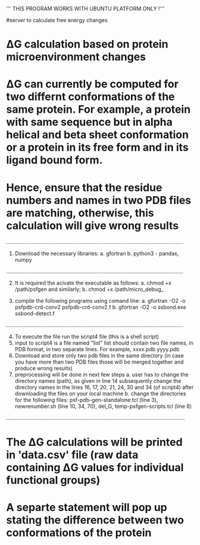 ''' THIS PROGRAM WORKS WITH UBUNTU PLATFORM ONLY !''' 

#server to calculate free energy changes
# ΔG calculation based on protein microenvironment changes
# ΔG can currently be computed for two differnt conformations of the same protein. For example, a protein with same sequence but in     alpha helical and beta sheet conformation or a protein in its free form and in its ligand bound form.
# Hence, ensure that the residue numbers and names in two PDB files are matching, otherwise, this calculation will give wrong results
......................................................................................................................

1. Download the necessary libraries:
 a. gfortran
 b. python3 - pandas, numpy 

......................................................................................................................

2. It is required the acivate the executable as follows:
 a. chmod +x /path/psfgen and similarly; 
 b. chmod +x /path/micro_debug_
 
3. compile the following programs using comand line: 
 a. gfortran -O2 -o psfpdb-crd-conv2 psfpdb-crd-conv2.f
 b. gfortran -O2 -o ssbond.exe ssbond-detect.f
 
......................................................................................................................

4. To execute the file run the script4 file (this is a shell script)
5. input to script4 is a file named "list"
list should contain two file names, in PDB format, in two separate lines. For example, 
xxxx.pdb
yyyy.pdb
6. Download and store only two pdb files in the same directory (in case you have more than two PDB files those will be merged together and produce wrong results)
7. preprocessing will be done in next few steps
 a. user has to change the directory names (path), as given in line 14
    subsequently change the directory names in the lines 16, 17, 20, 21, 24, 30 and 34 (of script4) 
    after downloading the files on your local machine
 b. change the directories for the following files:
    psf-pdb-gen-standalone.tcl (line 3), newrenumber.sh (line 10, 34, 70), del_G, temp-psfgen-scripts.tcl (line 8)

.......................................................................................................................
# The ΔG calculations will be printed in 'data.csv' file (raw data containing ΔG values for individual functional groups)
# A separte statement will pop up stating the difference between two conformations of the protein
